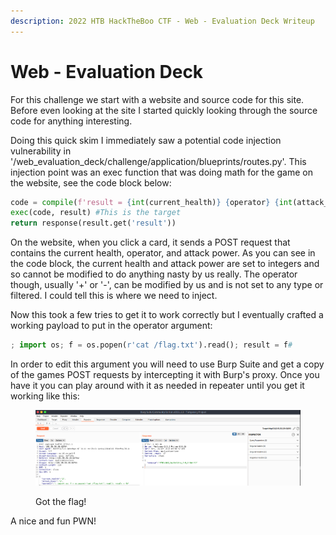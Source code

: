```yaml
---
description: 2022 HTB HackTheBoo CTF - Web - Evaluation Deck Writeup
---
```


# Web - Evaluation Deck

For this challenge we start with a website and source code for this site. Before even looking at the site I started quickly looking through the source code for anything interesting.

Doing this quick skim I immediately saw a potential code injection vulnerability in '/web\_evaluation\_deck/challenge/application/blueprints/routes.py'. This injection point was an exec function that was doing math for the game on the website, see the code block below:

```python
code = compile(f'result = {int(current_health)} {operator} {int(attack_power)}', '<string>', 'exec')
exec(code, result) #This is the target
return response(result.get('result'))
```

On the website, when you click a card, it sends a POST request that contains the current health, operator, and attack power. As you can see in the code block, the current health and attack power are set to integers and so cannot be modified to do anything nasty by us really. The operator though, usually '+' or '-', can be modified by us and is not set to any type or filtered. I could tell this is where we need to inject.

Now this took a few tries to get it to work correctly but I eventually crafted a working payload to put in the operator argument:

```python
; import os; f = os.popen(r'cat /flag.txt').read(); result = f#
```

In order to edit this argument you will need to use Burp Suite and get a copy of the games POST requests by intercepting it with Burp's proxy. Once you have it you can play around with it as needed in repeater until you get it working like this:

<figure><img src="../../.gitbook/assets/HTBctfEvaluationDeck.PNG" alt=""><figcaption><p>Got the flag!</p></figcaption></figure>

&#x20;A nice and fun PWN!
